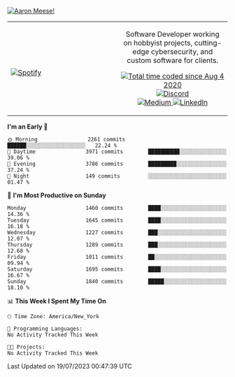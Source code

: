 [![Aaron Meese!](https://user-images.githubusercontent.com/17814535/88975338-a2aabf00-d27f-11ea-963f-8a19608716b4.png)](https://github.com/ajmeese7/readme-ascii "README ASCII")

<!-- Modified from project here: https://github.com/novatorem/novatorem -->
<table width="100%">
  <tr>
  <td width="50%">

&nbsp; <br> [![Spotify](https://ajmeese7.vercel.app/api/spotify)](https://open.spotify.com/user/ajmeese)

  </td>
  <td width="50%">
    <p align="center">
    Software Developer working on hobbyist projects, cutting-edge cybersecurity, and custom software for clients.
    </p>
    <p align="center">
      <a href="https://wakatime.com/@f726891d-3b02-46cd-9b60-e8c59f9e2b14">
        <img src="https://wakatime.com/badge/user/f726891d-3b02-46cd-9b60-e8c59f9e2b14.svg" alt="Total time coded since Aug 4 2020" title="WakaTime" />
      </a>
      <a href="http://link.aaronmeese.com/discord">
        <img src="https://img.shields.io/badge/discord-ajmeese7%234835-369?style=flat-square&logo=discord&logoColor=white&color=purple" alt="Discord" title="Discord">
      </a>
      <br />
      <a href="https://link.aaronmeese.com/medium">
        <img src="https://img.shields.io/badge/medium-ajmeese7-1DB954?style=flat-square&logo=medium&logoColor=white" alt="Medium" title="Medium">
      </a>
      <a href="https://link.aaronmeese.com/linkedin">
        <img src="https://img.shields.io/badge/linkedIn-aaronmeese-1DB954?style=flat-square&logo=linkedin&logoColor=white&color=blue" alt="LinkedIn" title="LinkedIn">
      </a>
    </p>
  </td>

</table>

[//]: <> (The `&nbsp;` is to have Aphelion take up more space)

<!--START_SECTION:waka-->
**I'm an Early 🐤** 

```text
🌞 Morning                2261 commits        ██████░░░░░░░░░░░░░░░░░░░   22.24 % 
🌆 Daytime                3971 commits        ██████████░░░░░░░░░░░░░░░   39.06 % 
🌃 Evening                3786 commits        █████████░░░░░░░░░░░░░░░░   37.24 % 
🌙 Night                  149 commits         ░░░░░░░░░░░░░░░░░░░░░░░░░   01.47 % 
```
📅 **I'm Most Productive on Sunday** 

```text
Monday                   1460 commits        ████░░░░░░░░░░░░░░░░░░░░░   14.36 % 
Tuesday                  1645 commits        ████░░░░░░░░░░░░░░░░░░░░░   16.18 % 
Wednesday                1227 commits        ███░░░░░░░░░░░░░░░░░░░░░░   12.07 % 
Thursday                 1289 commits        ███░░░░░░░░░░░░░░░░░░░░░░   12.68 % 
Friday                   1011 commits        ██░░░░░░░░░░░░░░░░░░░░░░░   09.94 % 
Saturday                 1695 commits        ████░░░░░░░░░░░░░░░░░░░░░   16.67 % 
Sunday                   1840 commits        █████░░░░░░░░░░░░░░░░░░░░   18.10 % 
```


📊 **This Week I Spent My Time On** 

```text
🕑︎ Time Zone: America/New_York

💬 Programming Languages: 
No Activity Tracked This Week

🐱‍💻 Projects: 
No Activity Tracked This Week
```


 Last Updated on 19/07/2023 00:47:39 UTC
<!--END_SECTION:waka-->
